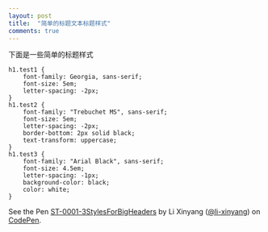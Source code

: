 ```yaml
---
layout: post
title:  "简单的标题文本标题样式"
comments: true
---
```


下面是一些简单的标题样式


    h1.test1 {
        font-family: Georgia, sans-serif;
        font-size: 5em;
        letter-spacing: -2px;
    }
    h1.test2 {
        font-family: "Trebuchet MS", sans-serif;
        font-size: 5em;
        letter-spacing: -2px;
        border-bottom: 2px solid black;
        text-transform: uppercase;
    }
    h1.test3 {
        font-family: "Arial Black", sans-serif;
        font-size: 4.5em;
        letter-spacing: -1px;
        background-color: black;
        color: white;
    }


<p data-height="268" data-theme-id="15197" data-slug-hash="BNRKPP" data-default-tab="result" data-user="li-xinyang" class='codepen'>See the Pen <a href='http://codepen.io/li-xinyang/pen/BNRKPP/'>ST-0001-3StylesForBigHeaders</a> by Li Xinyang (<a href='http://codepen.io/li-xinyang'>@li-xinyang</a>) on <a href='http://codepen.io'>CodePen</a>.</p>
<script async src="//assets.codepen.io/assets/embed/ei.js"></script>